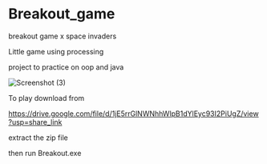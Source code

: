 # Breakout_game
breakout game x space invaders

Little game using processing 

project to practice on oop and java 


![Screenshot (3)](https://github.com/OmarHajjeh/Breakout_game/assets/134964735/aa383dd9-1189-4912-8e16-87812a277765)



To play download from 

https://drive.google.com/file/d/1jE5rrGlNWNhhWlpB1dYlEyc93I2PiUgZ/view?usp=share_link

extract the zip file

then run Breakout.exe

